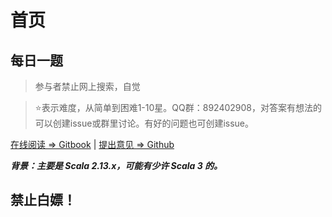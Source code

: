 # 首页

## 每日一题

> 参与者禁止网上搜索，自觉

> ⭐️表示难度，从简单到困难1-10星。QQ群：892402908，对答案有想法的可以创建issue或群里讨论。有好的问题也可创建issue。

[在线阅读 => Gitbook](https://dreamylost.gitbook.io/question4scala/) | [提出意见 => Github](https://github.com/jxnu-liguobin/question4scala)

_**背景：主要是 Scala 2.13.x，可能有少许 Scala 3 的。**_

## 禁止白嫖！
